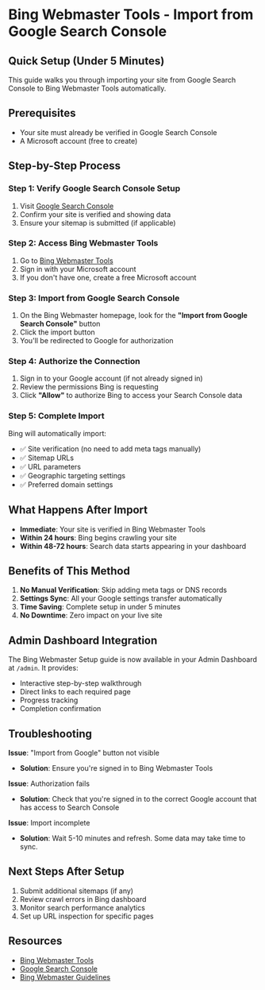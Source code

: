 # Bing Webmaster Tools - Import from Google Search Console

## Quick Setup (Under 5 Minutes)

This guide walks you through importing your site from Google Search Console to Bing Webmaster Tools automatically.

## Prerequisites

- Your site must already be verified in Google Search Console
- A Microsoft account (free to create)

## Step-by-Step Process

### Step 1: Verify Google Search Console Setup
1. Visit [Google Search Console](https://search.google.com/search-console)
2. Confirm your site is verified and showing data
3. Ensure your sitemap is submitted (if applicable)

### Step 2: Access Bing Webmaster Tools
1. Go to [Bing Webmaster Tools](https://www.bing.com/webmasters)
2. Sign in with your Microsoft account
3. If you don't have one, create a free Microsoft account

### Step 3: Import from Google Search Console
1. On the Bing Webmaster homepage, look for the **"Import from Google Search Console"** button
2. Click the import button
3. You'll be redirected to Google for authorization

### Step 4: Authorize the Connection
1. Sign in to your Google account (if not already signed in)
2. Review the permissions Bing is requesting
3. Click **"Allow"** to authorize Bing to access your Search Console data

### Step 5: Complete Import
Bing will automatically import:
- ✅ Site verification (no need to add meta tags manually)
- ✅ Sitemap URLs
- ✅ URL parameters
- ✅ Geographic targeting settings
- ✅ Preferred domain settings

## What Happens After Import

- **Immediate**: Your site is verified in Bing Webmaster Tools
- **Within 24 hours**: Bing begins crawling your site
- **Within 48-72 hours**: Search data starts appearing in your dashboard

## Benefits of This Method

1. **No Manual Verification**: Skip adding meta tags or DNS records
2. **Settings Sync**: All your Google settings transfer automatically
3. **Time Saving**: Complete setup in under 5 minutes
4. **No Downtime**: Zero impact on your live site

## Admin Dashboard Integration

The Bing Webmaster Setup guide is now available in your Admin Dashboard at `/admin`. It provides:
- Interactive step-by-step walkthrough
- Direct links to each required page
- Progress tracking
- Completion confirmation

## Troubleshooting

**Issue**: "Import from Google" button not visible
- **Solution**: Ensure you're signed in to Bing Webmaster Tools

**Issue**: Authorization fails
- **Solution**: Check that you're signed in to the correct Google account that has access to Search Console

**Issue**: Import incomplete
- **Solution**: Wait 5-10 minutes and refresh. Some data may take time to sync.

## Next Steps After Setup

1. Submit additional sitemaps (if any)
2. Review crawl errors in Bing dashboard
3. Monitor search performance analytics
4. Set up URL inspection for specific pages

## Resources

- [Bing Webmaster Tools](https://www.bing.com/webmasters)
- [Google Search Console](https://search.google.com/search-console)
- [Bing Webmaster Guidelines](https://www.bing.com/webmasters/help/webmasters-guidelines-30fba23a)
